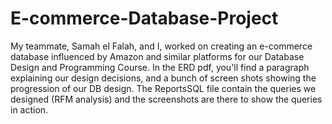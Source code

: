 # E-commerce-Database-Project
My teammate, Samah el Falah, and I, worked on creating an e-commerce database influenced by Amazon and similar platforms for our Database Design and Programming Course. In the ERD pdf, you'll find a paragraph explaining our design decisions, and a bunch of screen shots showing the progression of our DB design. The ReportsSQL file contain the queries we designed (RFM analysis) and the screenshots are there to show the queries in action.
